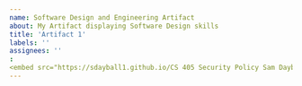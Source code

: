 ```yaml
---
name: Software Design and Engineering Artifact
about: My Artifact displaying Software Design skills
title: 'Artifact 1'
labels: ''
assignees: ''
:
<embed src="https://sdayball1.github.io/CS 405 Security Policy Sam Dayball-final - CS499 .pdf" width="100%" height="850px"/>
---
```


